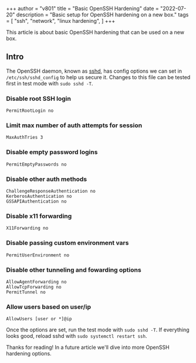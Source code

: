 +++
author = "v801"
title = "Basic OpenSSH Hardening"
date = "2022-07-20"
description = "Basic setup for OpenSSH hardening on a new box."
tags = [
    "ssh",
    "network",
    "linux hardening",
]
+++

This article is about basic OpenSSH hardening that can be used on a new box.
<!--more-->

## Intro

The OpenSSH daemon, known as [sshd](https://linux.die.net/man/8/sshd), has config options we can set in `/etc/ssh/sshd_config` to help us secure it.  Changes to this file can be tested first in test mode with `sudo sshd -T`.

### Disable root SSH login
```
PermitRootLogin no
```

### Limit max number of auth attempts for session
```
MaxAuthTries 3
```

### Disable empty password logins
```
PermitEmptyPasswords no
```

### Disable other auth methods
```
ChallengeResponseAuthentication no
KerberosAuthentication no
GSSAPIAuthentication no
```

### Disable x11 forwarding
```
X11Forwarding no
```

### Disable passing custom environment vars
```
PermitUserEnvironment no
```

### Disable other tunneling and fowarding options
```
AllowAgentForwarding no
AllowTcpForwarding no
PermitTunnel no
```

### Allow users based on user/ip
```
AllowUsers [user or *]@ip
```

Once the options are set, run the test mode with `sudo sshd -T`.  If everything looks good, reload sshd with `sudo systemctl restart ssh`.

Thanks for reading!  In a future article we'll dive into more OpenSSH hardening options.
